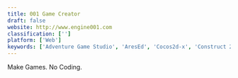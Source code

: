 ```yaml
---
title: 001 Game Creator
draft: false 
website: http://www.engine001.com
classification: ['']
platform: ['Web']
keywords: ['Adventure Game Studio', 'AresEd', 'Cocos2d-x', 'Construct 2', 'Dot World Maker', 'EasyRPG', 'G3D Innovation Engine', 'GDevelop', 'Maker3D', 'Open RPG Maker', 'Polycode', 'QICI Engine', 'RPG 20XX', 'RPG Maker', 'RPG Toolkit', 'RPGBoss', 'Solarus Action-RPG game engine', 'Unity', 'Unreal Engine', 'Urho3D']
---
```

Make Games. No Coding.